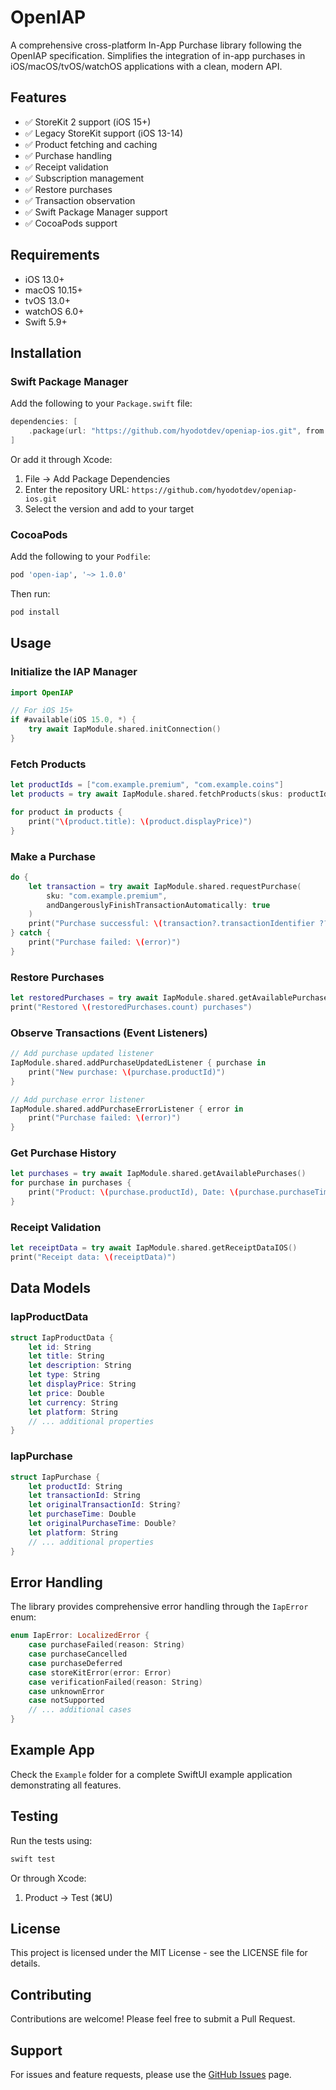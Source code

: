 # OpenIAP

A comprehensive cross-platform In-App Purchase library following the OpenIAP specification. Simplifies the integration of in-app purchases in iOS/macOS/tvOS/watchOS applications with a clean, modern API.

## Features

- ✅ StoreKit 2 support (iOS 15+)
- ✅ Legacy StoreKit support (iOS 13-14)
- ✅ Product fetching and caching
- ✅ Purchase handling
- ✅ Receipt validation
- ✅ Subscription management
- ✅ Restore purchases
- ✅ Transaction observation
- ✅ Swift Package Manager support
- ✅ CocoaPods support

## Requirements

- iOS 13.0+
- macOS 10.15+
- tvOS 13.0+
- watchOS 6.0+
- Swift 5.9+

## Installation

### Swift Package Manager

Add the following to your `Package.swift` file:

```swift
dependencies: [
    .package(url: "https://github.com/hyodotdev/openiap-ios.git", from: "1.0.0")
]
```

Or add it through Xcode:
1. File → Add Package Dependencies
2. Enter the repository URL: `https://github.com/hyodotdev/openiap-ios.git`
3. Select the version and add to your target

### CocoaPods

Add the following to your `Podfile`:

```ruby
pod 'open-iap', '~> 1.0.0'
```

Then run:

```bash
pod install
```

## Usage

### Initialize the IAP Manager

```swift
import OpenIAP

// For iOS 15+
if #available(iOS 15.0, *) {
    try await IapModule.shared.initConnection()
}
```

### Fetch Products

```swift
let productIds = ["com.example.premium", "com.example.coins"]
let products = try await IapModule.shared.fetchProducts(skus: productIds)

for product in products {
    print("\(product.title): \(product.displayPrice)")
}
```

### Make a Purchase

```swift
do {
    let transaction = try await IapModule.shared.requestPurchase(
        sku: "com.example.premium",
        andDangerouslyFinishTransactionAutomatically: true
    )
    print("Purchase successful: \(transaction?.transactionIdentifier ?? "")")
} catch {
    print("Purchase failed: \(error)")
}
```

### Restore Purchases

```swift
let restoredPurchases = try await IapModule.shared.getAvailablePurchases()
print("Restored \(restoredPurchases.count) purchases")
```

### Observe Transactions (Event Listeners)

```swift
// Add purchase updated listener
IapModule.shared.addPurchaseUpdatedListener { purchase in
    print("New purchase: \(purchase.productId)")
}

// Add purchase error listener
IapModule.shared.addPurchaseErrorListener { error in
    print("Purchase failed: \(error)")
}
```

### Get Purchase History

```swift
let purchases = try await IapModule.shared.getAvailablePurchases()
for purchase in purchases {
    print("Product: \(purchase.productId), Date: \(purchase.purchaseTime)")
}
```

### Receipt Validation

```swift
let receiptData = try await IapModule.shared.getReceiptDataIOS()
print("Receipt data: \(receiptData)")
```

## Data Models

### IapProductData

```swift
struct IapProductData {
    let id: String
    let title: String
    let description: String
    let type: String
    let displayPrice: String
    let price: Double
    let currency: String
    let platform: String
    // ... additional properties
}
```

### IapPurchase

```swift
struct IapPurchase {
    let productId: String
    let transactionId: String
    let originalTransactionId: String?
    let purchaseTime: Double
    let originalPurchaseTime: Double?
    let platform: String
    // ... additional properties
}
```

## Error Handling

The library provides comprehensive error handling through the `IapError` enum:

```swift
enum IapError: LocalizedError {
    case purchaseFailed(reason: String)
    case purchaseCancelled
    case purchaseDeferred
    case storeKitError(error: Error)
    case verificationFailed(reason: String)
    case unknownError
    case notSupported
    // ... additional cases
}
```

## Example App

Check the `Example` folder for a complete SwiftUI example application demonstrating all features.

## Testing

Run the tests using:

```bash
swift test
```

Or through Xcode:
1. Product → Test (⌘U)

## License

This project is licensed under the MIT License - see the LICENSE file for details.

## Contributing

Contributions are welcome! Please feel free to submit a Pull Request.

## Support

For issues and feature requests, please use the [GitHub Issues](https://github.com/hyodotdev/openiap-ios/issues) page.